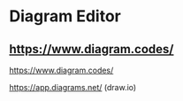 # Diagram Editor 

## https://www.diagram.codes/

<https://www.diagram.codes/>

<https://app.diagrams.net/> (draw.io)



